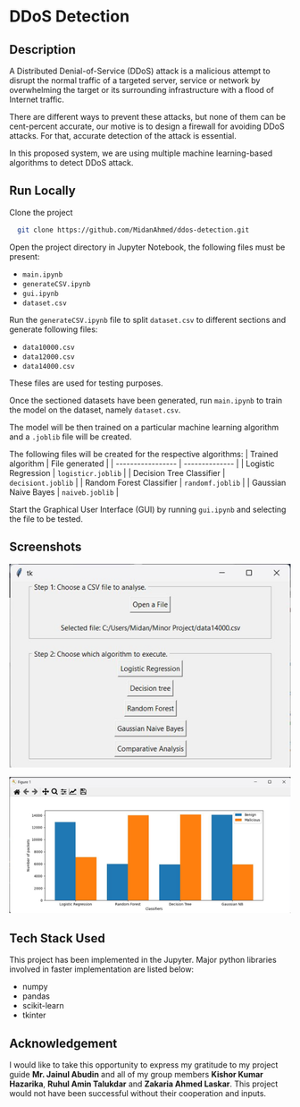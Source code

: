 
# DDoS Detection

## Description

A Distributed Denial-of-Service (DDoS) attack is a malicious attempt to disrupt the normal traffic of a targeted server, service or network by overwhelming the target or its surrounding infrastructure with a flood of Internet traffic.

There are different ways to prevent these attacks, but none of them can be cent-percent accurate, our motive is to design a firewall for avoiding DDoS attacks. For that, accurate detection of the attack is essential.

In this proposed system, we are using multiple machine learning-based algorithms to detect DDoS attack.
## Run Locally

Clone the project
```bash
  git clone https://github.com/MidanAhmed/ddos-detection.git
```

Open the project directory in Jupyter Notebook, the following files must be present:
* `main.ipynb`
* `generateCSV.ipynb`
* `gui.ipynb`
* `dataset.csv`

Run the `generateCSV.ipynb` file to split `dataset.csv` to different sections and generate following files:
* `data10000.csv`
* `data12000.csv`
* `data14000.csv`

These files are used for testing purposes.

Once the sectioned datasets have been generated, run `main.ipynb` to train the model on the dataset, namely `dataset.csv`.

The model will be then trained on a particular machine learning algorithm and a `.joblib` file will be created.

The following files will be created for the respective algorithms:
| Trained algorithm        | File generated |
| -----------------        | -------------- |
| Logistic Regression      | `logisticr.joblib` |
| Decision Tree Classifier | `decisiont.joblib` |
| Random Forest Classifier | `randomf.joblib`   |
| Gaussian Naive Bayes     | `naiveb.joblib`    |

Start the Graphical User Interface (GUI) by running `gui.ipynb` and selecting the file to be tested.


## Screenshots

![App Screenshot](https://github.com/MidanAhmed/ddos-detection/blob/da6ad4012bcd11e0cbad0c848b98e0046a98b721/image.png)

![App Screenshot 1](https://github.com/MidanAhmed/ddos-detection/blob/da6ad4012bcd11e0cbad0c848b98e0046a98b721/image1.png)


## Tech Stack Used

This project has been implemented in the Jupyter.
Major python libraries involved in faster implementation are listed below:
* numpy
* pandas
* scikit-learn
* tkinter


## Acknowledgement

I would like to take this opportunity to express my gratitude to my project guide **Mr. Jainul Abudin** and all of my group members **Kishor Kumar Hazarika**, **Ruhul Amin Talukdar** and **Zakaria Ahmed Laskar**. This project would not have been successful without their cooperation and inputs.
